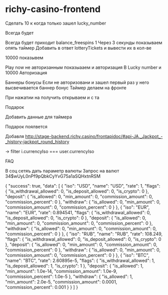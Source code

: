 # richy-casino-frontend


Сделать 10 к когда только зашел
lucky_number

Всегда будет

Всегда будет приходит balance_freespins 1
Через 3 секунды показываем опять таймер
Добавить в ответ lotteryTickets и вывести их в кол-ве

10000 показывем

Play now не авторизанным показыааем и авторизация
В Lucky number и 10000
Авторизация


Баннеры бонусы
Если не авторизовани и зашел первый раз у него высвечивается баннер бонус
Таймер делаем на фронте

При нажатии на получить открываем и с та

Подарок

Добавить данные для таймера

Подарок поялвется


Добавля
http://stage-backend.richy.casino/frontapidoc/#api-JA._Jackpot_-_history-jackpot_round_history

-> filter i.currencyIso === user.currencyIso


FAQ


В соц сетяъ дать параметр валюты
 Запрос на валют
34$wUyL0nPf9pQbkCyYvG75a1aSQHxtnRSM


{
"success": true,
"data": [
{
"iso": "USD",
"name": "USD",
"rate": 1,
"flags": {
"is_withdrawal_allowed": 0,
"is_deposit_allowed": 0,
"is_crypto": 0
},
"deposit": {
"is_allowed": 0,
"min_amount": 0,
"commission_amount": 0,
"commission_percent": 0
},
"withdraw": {
"is_allowed": 0,
"min_amount": 0,
"commission_amount": 0,
"commission_percent": 0
}
},
{
"iso": "EUR",
"name": "EUR",
"rate": 0.894541,
"flags": {
"is_withdrawal_allowed": 0,
"is_deposit_allowed": 0,
"is_crypto": 0
},
"deposit": {
"is_allowed": 0,
"min_amount": 0,
"commission_amount": 0,
"commission_percent": 0
},
"withdraw": {
"is_allowed": 0,
"min_amount": 0,
"commission_amount": 0,
"commission_percent": 0
}
},
{
"iso": "RUB",
"name": "RUB",
"rate": 108.249,
"flags": {
"is_withdrawal_allowed": 0,
"is_deposit_allowed": 0,
"is_crypto": 0
},
"deposit": {
"is_allowed": 0,
"min_amount": 0,
"commission_amount": 0,
"commission_percent": 0
},
"withdraw": {
"is_allowed": 0,
"min_amount": 0,
"commission_amount": 0,
"commission_percent": 0
}
},
{
"iso": "BTC",
"name": "BTC",
"rate": 2.60895e-5,
"flags": {
"is_withdrawal_allowed": 1,
"is_deposit_allowed": 1,
"is_crypto": 1
},
"deposit": {
"is_allowed": 1,
"min_amount": 1.0e-14,
"commission_amount": 1.0e-9,
"commission_percent": 1.0e-5
},
"withdraw": {
"is_allowed": 1,
"min_amount": 2.0e-5,
"commission_amount": 0.0001,
"commission_percent": 0.001
}
}
]
}
